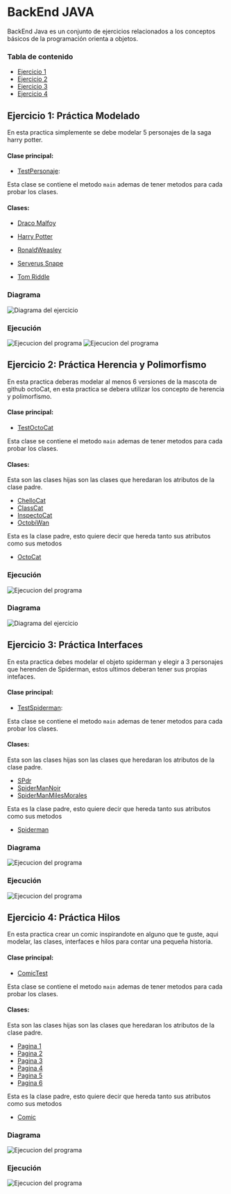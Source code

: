 # BackEnd JAVA

BackEnd Java es un conjunto de ejercicios relacionados a los conceptos básicos
de la programación orienta a objetos.

### Tabla de contenido

- [Ejercicio 1](https://github.com/Texhnolyze47/BackEnd-Java#ejercicio-1-pr%C3%A1ctica-modelado)
- [Ejercicio 2](https://github.com/Texhnolyze47/BackEnd-Java#ejercicio-2-pr%C3%A1ctica-herencia-y-polimorfismo)
- [Ejercicio 3](https://github.com/Texhnolyze47/BackEnd-Java#ejercicio-3-pr%C3%A1ctica-interfaces)
- [Ejercicio 4](https://github.com/Texhnolyze47/BackEnd-Java#ejercicio-4-pr%C3%A1ctica-hilos)



## Ejercicio 1: Práctica Modelado
En esta practica simplemente se debe modelar 5 personajes de la saga harry potter.

#### Clase principal:

- [TestPersonaje](src/practicaHarry/TestPersonaje.java):

Esta clase se contiene el metodo `main` ademas de tener metodos para cada probar los clases.

#### Clases:

- [Draco Malfoy](src/practicaHarry/DracoMalfoy.java)

- [Harry Potter](src/practicaHarry/HarryPotter.java)

- [RonaldWeasley](src/practicaHarry/RonaldWeasley.java)

- [Serverus Snape](src/practicaHarry/ServerusSnape.java)

- [Tom Riddle](src/practicaHarry/TomRiddle.java)

### Diagrama
![Diagrama del ejercicio](src/practicaHarry/diagrama/BackEnd-ejercicio1.jpg)

### Ejecución
![Ejecucion del programa](src/practicaHarry/ejecucion/img.png)
![Ejecucion del programa](src/practicaHarry/ejecucion/img_1.png)


## Ejercicio 2: Práctica Herencia y Polimorfismo

En esta practica deberas modelar al menos 6 versiones de la mascota de github octoCat, en esta practica se debera utilizar
los concepto de herencia y polimorfismo.


#### Clase principal:

- [TestOctoCat](src/practicaMona/TestOctoCat)

Esta clase se contiene el metodo `main` ademas de tener metodos para cada probar los clases.

#### Clases:

Esta son las clases hijas son las clases que heredaran los atributos de la clase padre.
- [ChelloCat](src/practicaMona/ChelloCat.java)
- [ClassCat](src/practicaMona/ClassCat.java)
- [InspectoCat](src/practicaMona/InspectoCat.java)
- [OctobiWan](src/practicaMona/OctobiWan)

Esta es la clase padre, esto quiere decir que hereda tanto sus atributos como sus metodos

- [OctoCat](src/practicaMona/OctoCat.java)


### Ejecución
![Ejecucion del programa](src/practicaMona/ejecucion/img.png)

### Diagrama
![Diagrama del ejercicio](src/practicaMona/diagrama/BackEnd-ejercicio2.jpg)

## Ejercicio 3: Práctica Interfaces
En esta practica debes modelar el objeto spiderman y elegir a 3 personajes que herenden de Spiderman, estos ultimos deberan tener
sus propias intefaces.

#### Clase principal:

- [TestSpiderman](src/practicaMultiverse/TestSpiderman.java):

 Esta clase se contiene el metodo `main` ademas de tener metodos para cada probar los clases.

#### Clases:
Esta son las clases hijas son las clases que heredaran los atributos de la clase padre.
- [SPdr](src/practicaMultiverse/SPdr.java)
- [SpiderManNoir](src/practicaMultiverse/SpiderManNoir.java)
- [SpiderManMilesMorales](src/practicaMultiverse/SpiderManMilesMorales.java)

Esta es la clase padre, esto quiere decir que hereda tanto sus atributos como sus metodos
- [Spiderman](src/practicaMultiverse/Spiderman.java)

### Diagrama
![Ejecucion del programa](src/practicaMultiverse/diagrama/BackEnd-ejercicio3.png)

### Ejecución
![Ejecucion del programa](src/practicaMultiverse/ejecucion/ejecucion.gif)

 ## Ejercicio 4: Práctica Hilos
 En esta practica crear un comic inspirandote en alguno que te guste, aqui modelar, las clases, interfaces e hilos para
 contar una pequeña historia.

#### Clase principal:

- [ComicTest](src/practicaComics/ComicsTest.java)

 Esta clase se contiene el metodo `main` ademas de tener metodos para cada probar los clases.


#### Clases:
Esta son las clases hijas son las clases que heredaran los atributos de la clase padre.

- [Pagina 1](src/practicaComics/Pagina1.java)
- [Pagina 2](src/practicaComics/Pagina2.java)
- [Pagina 3](src/practicaComics/Pagina3.java)
- [Pagina 4](src/practicaComics/Pagina4.java)
- [Pagina 5](src/practicaComics/Pagina5.java)
- [Pagina 6](src/practicaComics/Pagina6.java)

Esta es la clase padre, esto quiere decir que hereda tanto sus atributos como sus metodos

- [Comic](src/practicaComics/Comic.java)


 ### Diagrama
 ![Ejecucion del programa](src/practicaComic/diagrama/BackEnd-ejercicio4.png)

### Ejecución
![Ejecucion del programa](src/practicaComic/ejecucion/ejecucion.gif)